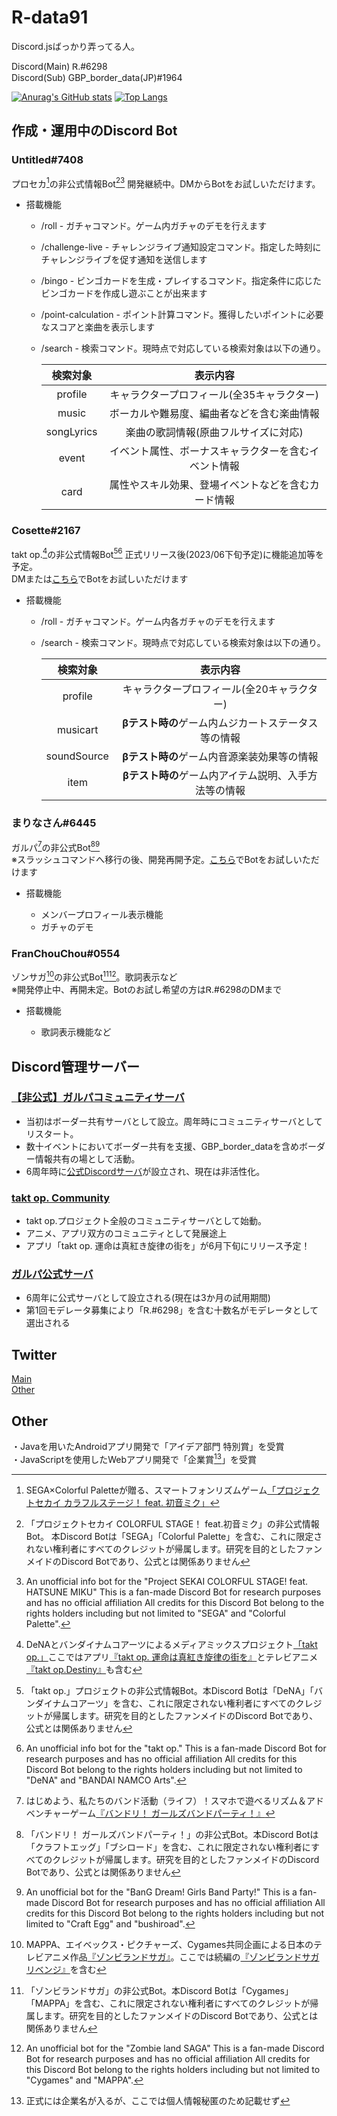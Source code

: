 # R-data91

Discord.jsばっかり弄ってる人。  

Discord(Main) Ꮢ.#6298  
Discord(Sub)  GBP_border_data(JP)#1964  

[![Anurag's GitHub stats](https://github-readme-stats.vercel.app/api?username=R-data91)](https://github.com/anuraghazra/github-readme-stats)
[![Top Langs](https://github-readme-stats.vercel.app/api/top-langs/?username=R-data91&langs_count=1)](https://github.com/anuraghazra/github-readme-stats)


## 作成・運用中のDiscord Bot

### Untitled#7408  
プロセカ[^1]の非公式情報Bot[^2][^3] 開発継続中。DMからBotをお試しいただけます。  

* 搭載機能

  * /roll - ガチャコマンド。ゲーム内ガチャのデモを行えます
  * /challenge-live - チャレンジライブ通知設定コマンド。指定した時刻にチャレンジライブを促す通知を送信します
  * /bingo - ビンゴカードを生成・プレイするコマンド。指定条件に応じたビンゴカードを作成し遊ぶことが出来ます
  * /point-calculation - ポイント計算コマンド。獲得したいポイントに必要なスコアと楽曲を表示します
  * /search - 検索コマンド。現時点で対応している検索対象は以下の通り。  
  
      |  検索対象  |  表示内容  |
      | :----: | :----: |
      |  profile  |  キャラクタープロフィール(全35キャラクター)  |
      |  music  |  ボーカルや難易度、編曲者などを含む楽曲情報  |
      |  songLyrics |  楽曲の歌詞情報(原曲フルサイズに対応)  |
      |  event  |  イベント属性、ボーナスキャラクターを含むイベント情報  |
      |  card  |  属性やスキル効果、登場イベントなどを含むカード情報  |

### Cosette#2167  
takt op.[^4]の非公式情報Bot[^5][^6] 正式リリース後(2023/06下旬予定)に機能追加等を予定。  
DMまたは[こちら](https://discord.com/invite/cnhpvB8VHF)でBotをお試しいただけます

* 搭載機能

  * /roll - ガチャコマンド。ゲーム内各ガチャのデモを行えます
  * /search - 検索コマンド。現時点で対応している検索対象は以下の通り。  
  
      |  検索対象  |  表示内容  |
      | :----: | :----: |
      |  profile  |  キャラクタープロフィール(全20キャラクター)  |
      |  musicart  |  **βテスト時の**ゲーム内ムジカートステータス等の情報  |
      |  soundSource |  **βテスト時の**ゲーム内音源楽装効果等の情報  |
      |  item  |  **βテスト時の**ゲーム内アイテム説明、入手方法等の情報  |

### まりなさん#6445  
ガルパ[^7]の非公式Bot[^8][^9]  
※スラッシュコマンドへ移行の後、開発再開予定。[こちら](https://discord.gg/BDPvWzqC9f)でBotをお試しいただけます  

* 搭載機能

  * メンバープロフィール表示機能
  * ガチャのデモ 

### FranChouChou#0554  
ゾンサガ[^10]の非公式Bot[^11][^12]。歌詞表示など  
※開発停止中、再開未定。Botのお試し希望の方はᏒ.#6298のDMまで  

* 搭載機能

  * 歌詞表示機能など

## Discord管理サーバー

### [【非公式】ガルパコミュニティサーバ](https://discord.gg/BDPvWzqC9f)
* 当初はボーダー共有サーバとして設立。周年時にコミュニティサーバとしてリスタート。
* 数十イベントにおいてボーダー共有を支援、GBP_border_dataを含めボーダー情報共有の場として活動。
* 6周年時に[公式Discordサーバ](https://discord.com/invite/bang-dream-gbp)が設立され、現在は非活性化。

### [takt op. Community](https://discord.com/invite/cnhpvB8VHF)
* takt op.プロジェクト全般のコミュニティサーバとして始動。
* アニメ、アプリ双方のコミュニティとして発展途上
* アプリ「takt op. 運命は真紅き旋律の街を」が6月下旬にリリース予定！  

### [ガルパ公式サーバ](https://discord.com/invite/bang-dream-gbp)
* 6周年に公式サーバとして設立される(現在は3か月の試用期間)
* 第1回モデレータ募集により「Ꮢ.#6298」を含む十数名がモデレータとして選出される

## Twitter

[Main](https://twitter.com/R_dagaya_)  
[Other](https://twitter.com/GBP_border_data)  

## Other

・Javaを用いたAndroidアプリ開発で「アイデア部門 特別賞」を受賞  
・JavaScriptを使用したWebアプリ開発で「企業賞[^13]」を受賞

[^1]: SEGA×Colorful Paletteが贈る、スマートフォンリズムゲーム[「プロジェクトセカイ カラフルステージ！ feat. 初音ミク」](https://pjsekai.sega.jp/)
[^2]: 「プロジェクトセカイ COLORFUL STAGE！ feat.初音ミク」の非公式情報Bot。 本Discord Botは「SEGA」「Colorful Palette」を含む、これに限定されない権利者にすべてのクレジットが帰属します。研究を目的としたファンメイドのDiscord Botであり、公式とは関係ありません
[^3]: An unofficial info bot for the "Project SEKAI COLORFUL STAGE! feat. HATSUNE MIKU" This is a fan-made Discord Bot for research purposes and has no official affiliation All credits for this Discord Bot belong to the rights holders including but not limited to "SEGA" and "Colorful Palette".
[^4]: DeNAとバンダイナムコアーツによるメディアミックスプロジェクト[「takt op.」](https://takt-op.jp/)ここではアプリ[『takt op. 運命は真紅き旋律の街を』](https://game.takt-op.jp/)とテレビアニメ[『takt op.Destiny』](https://anime.takt-op.jp/)も含む
[^5]: 「takt op.」プロジェクトの非公式情報Bot。本Discord Botは「DeNA」「バンダイナムコアーツ」を含む、これに限定されない権利者にすべてのクレジットが帰属します。研究を目的としたファンメイドのDiscord Botであり、公式とは関係ありません
[^6]: An unofficial info bot for the "takt op." This is a fan-made Discord Bot for research purposes and has no official affiliation All credits for this Discord Bot belong to the rights holders including but not limited to "DeNA" and "BANDAI NAMCO Arts".
[^7]: はじめよう、私たちのバンド活動（ライフ）！スマホで遊べるリズム＆アドベンチャーゲーム[『バンドリ！ ガールズバンドパーティ！』](https://bang-dream.bushimo.jp/)
[^8]: 「バンドリ！ ガールズバンドパーティ！」の非公式Bot。本Discord Botは「クラフトエッグ」「ブシロード」を含む、これに限定されない権利者にすべてのクレジットが帰属します。研究を目的としたファンメイドのDiscord Botであり、公式とは関係ありません
[^9]: An unofficial bot for the "BanG Dream! Girls Band Party!" This is a fan-made Discord Bot for research purposes and has no official affiliation All credits for this Discord Bot belong to the rights holders including but not limited to "Craft Egg" and "bushiroad".
[^10]: MAPPA、エイベックス・ピクチャーズ、Cygames共同企画による日本のテレビアニメ作品[『ゾンビランドサガ』](https://zombielandsaga.com/1st/)。ここでは続編の[『ゾンビランドサガ リベンジ』](https://zombielandsaga.com/)を含む
[^11]: 「ゾンビランドサガ」の非公式Bot。本Discord Botは「Cygames」「MAPPA」を含む、これに限定されない権利者にすべてのクレジットが帰属します。研究を目的としたファンメイドのDiscord Botであり、公式とは関係ありません
[^12]: An unofficial bot for the "Zombie land SAGA" This is a fan-made Discord Bot for research purposes and has no official affiliation All credits for this Discord Bot belong to the rights holders including but not limited to "Cygames" and "MAPPA".
[^13]: 正式には企業名が入るが、ここでは個人情報秘匿のため記載せず
